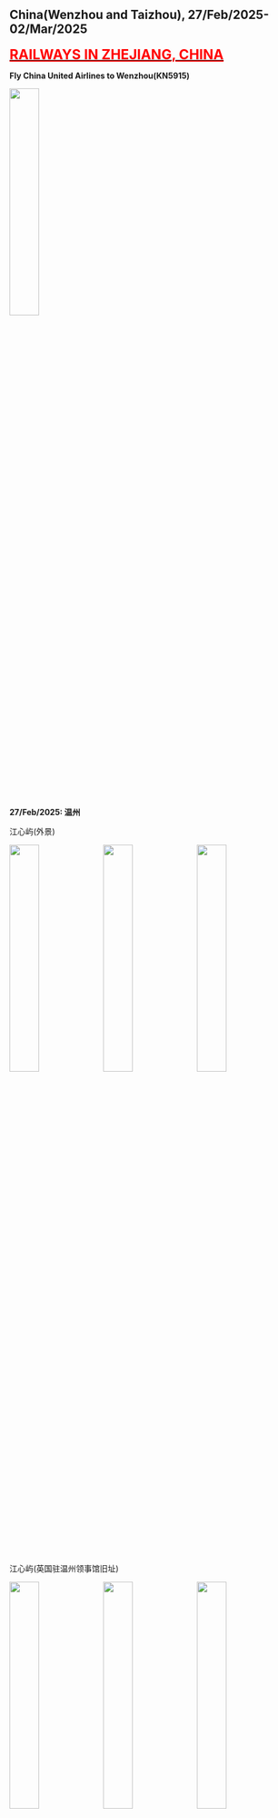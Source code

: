 ## China(Wenzhou and Taizhou), 27/Feb/2025-02/Mar/2025

**[<font color=red size=5><u>RAILWAYS IN ZHEJIANG, CHINA</u></font>](https://wqgcx.github.io/transport/20250227CN/CR/)**

**Fly China United Airlines to Wenzhou(KN5915)**

<img src="../20250227CN_photos/IMG_7298.jpeg" width="32%">

**27/Feb/2025: 温州**

江心屿(外景)

<img src="../20250227CN_photos/IMG_7301.jpeg" width="32%">
<img src="../20250227CN_photos/IMG_7304.jpeg" width="32%">
<img src="../20250227CN_photos/IMG_7306.jpeg" width="32%">

江心屿(英国驻温州领事馆旧址)

<img src="../20250227CN_photos/IMG_7311.jpeg" width="32%">
<img src="../20250227CN_photos/IMG_7312.jpeg" width="32%">
<img src="../20250227CN_photos/IMG_7313.jpeg" width="32%">
<img src="../20250227CN_photos/IMG_7319.jpeg" width="32%">
<img src="../20250227CN_photos/IMG_7314.jpeg" width="32%">
<img src="../20250227CN_photos/IMG_7308.jpeg" width="32%">

江心屿(双塔)

<img src="../20250227CN_photos/IMG_7321.jpeg" width="32%">
<img src="../20250227CN_photos/IMG_7325.jpeg" width="32%">

江心屿(江心寺)

<img src="../20250227CN_photos/IMG_7330.jpeg" width="32%">
<img src="../20250227CN_photos/IMG_7331.jpeg" width="32%">

江心屿(浩然楼, 文天祥祠)

<img src="../20250227CN_photos/IMG_7334.jpeg" width="32%">
<img src="../20250227CN_photos/IMG_7338.jpeg" width="32%">

巽幽塔与温州世贸中心大厦

<img src="../20250227CN_photos/IMG_7339.jpeg" width="32%">
<img src="../20250227CN_photos/IMG_7354.jpeg" width="32%">

五马街

<img src="../20250227CN_photos/IMG_7340.jpeg" width="32%">
<img src="../20250227CN_photos/IMG_7341.jpeg" width="32%">
<img src="../20250227CN_photos/IMG_7343.jpeg" width="32%">
<img src="../20250227CN_photos/IMG_7348.jpeg" width="32%">
<img src="../20250227CN_photos/IMG_7349.jpeg" width="32%">
<img src="../20250227CN_photos/IMG_7352.jpeg" width="32%">

杏仁腐, 肉片汤和锅贴

<img src="../20250227CN_photos/IMG_7344.jpeg" width="32%">
<img src="../20250227CN_photos/IMG_7345.jpeg" width="32%">
<img src="../20250227CN_photos/IMG_7346.jpeg" width="32%">

印象南塘

<img src="../20250227CN_photos/IMG_7356.jpeg" width="32%">
<img src="../20250227CN_photos/IMG_7363.jpeg" width="32%">
<img src="../20250227CN_photos/IMG_7367.jpeg" width="32%">

**28/Feb/2025: 温州**

雁荡山(大龙湫)

<img src="../20250227CN_photos/IMG_7368.jpeg" width="32%">
<img src="../20250227CN_photos/IMG_7370.jpeg" width="32%">
<img src="../20250227CN_photos/IMG_7382.jpeg" width="32%">
<img src="../20250227CN_photos/IMG_7380.jpeg" width="32%">
<img src="../20250227CN_photos/IMG_7375.jpeg" width="32%">
<img src="../20250227CN_photos/IMG_7373.jpeg" width="32%">

雁荡山(方洞)

<img src="../20250227CN_photos/IMG_7384.jpeg" width="32%">
<img src="../20250227CN_photos/IMG_7387.jpeg" width="32%">
<img src="../20250227CN_photos/IMG_7389.jpeg" width="32%">
<img src="../20250227CN_photos/IMG_7390.jpeg" width="32%">
<img src="../20250227CN_photos/IMG_7392.jpeg" width="32%">
<img src="../20250227CN_photos/IMG_7394.jpeg" width="32%">

雁荡山(灵岩)

<img src="../20250227CN_photos/IMG_7398.jpeg" width="32%">
<img src="../20250227CN_photos/IMG_7399.jpeg" width="32%">
<img src="../20250227CN_photos/IMG_7403.jpeg" width="32%">
<img src="../20250227CN_photos/IMG_7404.jpeg" width="32%">
<img src="../20250227CN_photos/IMG_7405.jpeg" width="32%">
<img src="../20250227CN_photos/IMG_7407.jpeg" width="32%">

雁荡山(灵峰)

<img src="../20250227CN_photos/IMG_7409.jpeg" width="32%">
<img src="../20250227CN_photos/IMG_7410.jpeg" width="32%">
<img src="../20250227CN_photos/IMG_7415.jpeg" width="32%">
<img src="../20250227CN_photos/IMG_7418.jpeg" width="32%">
<img src="../20250227CN_photos/IMG_7419.jpeg" width="32%">
<img src="../20250227CN_photos/IMG_7421.jpeg" width="32%">
<img src="../20250227CN_photos/IMG_7422.jpeg" width="32%">
<img src="../20250227CN_photos/IMG_7423.jpeg" width="32%">
<img src="../20250227CN_photos/IMG_7424.jpeg" width="32%">
<img src="../20250227CN_photos/IMG_7429.jpeg" width="32%">
<img src="../20250227CN_photos/IMG_7431.jpeg" width="32%">
<img src="../20250227CN_photos/IMG_7432.jpeg" width="32%">

瓯面(老三样(排骨, 虾, 猪肚), 海鲜)

<img src="../20250227CN_photos/IMG_7445.jpeg" width="32%">
<img src="../20250227CN_photos/IMG_7446.jpeg" width="32%">

梧田老街

<img src="../20250227CN_photos/IMG_7451.jpeg" width="32%">
<img src="../20250227CN_photos/IMG_7455.jpeg" width="32%">
<img src="../20250227CN_photos/IMG_7456.jpeg" width="32%">
<img src="../20250227CN_photos/IMG_7460.jpeg" width="32%">
<img src="../20250227CN_photos/IMG_7463.jpeg" width="32%">
<img src="../20250227CN_photos/IMG_7464.jpeg" width="32%">

**01/Mar/2025: 温州**

百丈漈

<img src="../20250227CN_photos/IMG_7478.jpeg" width="24%">
<img src="../20250227CN_photos/IMG_7493.jpeg" width="24%">
<img src="../20250227CN_photos/IMG_7500.jpeg" width="24%">
<img src="../20250227CN_photos/IMG_7508.jpeg" width="24%">
<img src="../20250227CN_photos/IMG_7497.jpeg" width="32%">
<img src="../20250227CN_photos/IMG_7502.jpeg" width="32%">
<img src="../20250227CN_photos/IMG_7512.jpeg" width="32%">

温州风味

<img src="../20250227CN_photos/IMG_7515.jpeg" width="32%">
<img src="../20250227CN_photos/IMG_7516.jpeg" width="32%">
<img src="../20250227CN_photos/IMG_7517.jpeg" width="32%">
<img src="../20250227CN_photos/IMG_7518.jpeg" width="32%">
<img src="../20250227CN_photos/IMG_7519.jpeg" width="32%">
<img src="../20250227CN_photos/IMG_7521.jpeg" width="32%">

瓯江两岸

<img src="../20250227CN_photos/IMG_7525.jpeg" width="32%">
<img src="../20250227CN_photos/IMG_7528.jpeg" width="32%">
<img src="../20250227CN_photos/IMG_7530.jpeg" width="32%">
<img src="../20250227CN_photos/IMG_7532.jpeg" width="32%">
<img src="../20250227CN_photos/IMG_7533.jpeg" width="32%">
<img src="../20250227CN_photos/IMG_7536.jpeg" width="32%">

**02/Mar/2025: 台州**

台州府(兴善门, 龙兴寺)

<img src="../20250227CN_photos/IMG_7541.jpeg" width="32%">
<img src="../20250227CN_photos/IMG_7545.jpeg" width="32%">
<img src="../20250227CN_photos/IMG_7548.jpeg" width="32%">

台州府(巾山塔群)

<img src="../20250227CN_photos/IMG_7549.jpeg" width="32%">
<img src="../20250227CN_photos/IMG_7551.jpeg" width="32%">
<img src="../20250227CN_photos/IMG_7553.jpeg" width="32%">
<img src="../20250227CN_photos/IMG_7555.jpeg" width="32%">
<img src="../20250227CN_photos/IMG_7596.jpeg" width="32%">
<img src="../20250227CN_photos/IMG_7542.jpeg" width="32%">

台州府(中国人民银行旧址, 大生布庄旧址, 文庙)

<img src="../20250227CN_photos/IMG_7556.jpeg" width="32%">
<img src="../20250227CN_photos/IMG_7564.jpeg" width="32%">
<img src="../20250227CN_photos/IMG_7574.jpeg" width="32%">


台州府(千佛井, 紫阳街)

<img src="../20250227CN_photos/IMG_7561.jpeg" width="32%">
<img src="../20250227CN_photos/IMG_7562.jpeg" width="32%">
<img src="../20250227CN_photos/IMG_7568.jpeg" width="32%">

台州府(鼓楼, 恩泽药局旧址)

<img src="../20250227CN_photos/IMG_7575.jpeg" width="32%">
<img src="../20250227CN_photos/IMG_7577.jpeg" width="32%">
<img src="../20250227CN_photos/IMG_7576.jpeg" width="32%">

台州府(城墙)

<img src="../20250227CN_photos/IMG_7580.jpeg" width="32%">
<img src="../20250227CN_photos/IMG_7582.jpeg" width="32%">
<img src="../20250227CN_photos/IMG_7583.jpeg" width="32%">
<img src="../20250227CN_photos/IMG_7586.jpeg" width="32%">
<img src="../20250227CN_photos/IMG_7595.jpeg" width="32%">
<img src="../20250227CN_photos/IMG_7578.jpeg" width="32%">

**Fly China United Airlines to Beijing(KN5982)**

**Click [here](https://wqgcx.github.io/transport/) to go back.**
